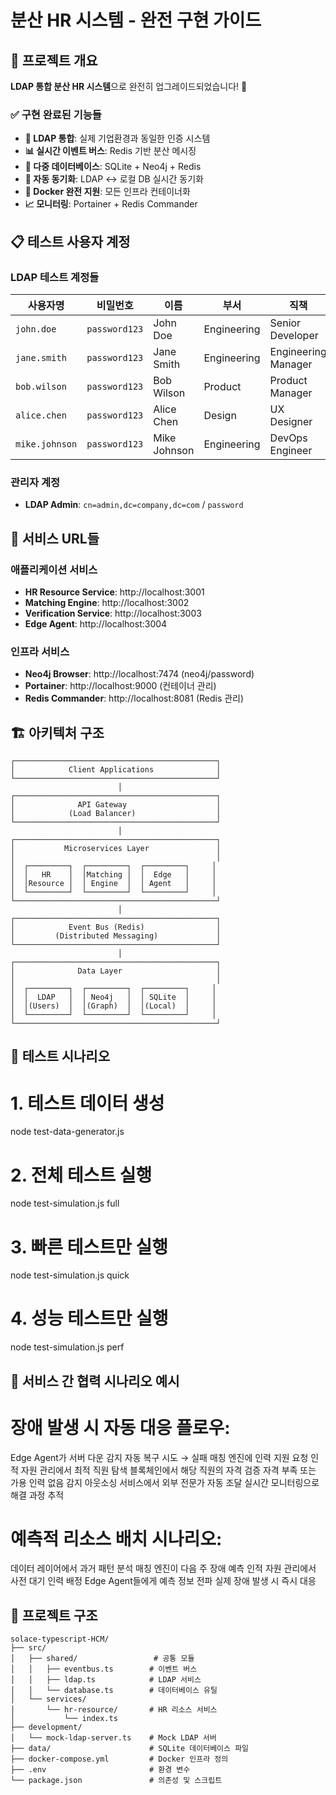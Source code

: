# 분산 HR 시스템 - 완전 구현 가이드

## 🎯 프로젝트 개요

**LDAP 통합 분산 HR 시스템**으로 완전히 업그레이드되었습니다! 🚀

### ✅ 구현 완료된 기능들

- **🏢 LDAP 통합**: 실제 기업환경과 동일한 인증 시스템
- **📊 실시간 이벤트 버스**: Redis 기반 분산 메시징
- **💾 다중 데이터베이스**: SQLite + Neo4j + Redis
- **🔄 자동 동기화**: LDAP ↔ 로컬 DB 실시간 동기화
- **🐳 Docker 완전 지원**: 모든 인프라 컨테이너화
- **📈 모니터링**: Portainer + Redis Commander

## 📋 테스트 사용자 계정

### LDAP 테스트 계정들

| 사용자명       | 비밀번호      | 이름         | 부서        | 직책                |
| -------------- | ------------- | ------------ | ----------- | ------------------- |
| `john.doe`     | `password123` | John Doe     | Engineering | Senior Developer    |
| `jane.smith`   | `password123` | Jane Smith   | Engineering | Engineering Manager |
| `bob.wilson`   | `password123` | Bob Wilson   | Product     | Product Manager     |
| `alice.chen`   | `password123` | Alice Chen   | Design      | UX Designer         |
| `mike.johnson` | `password123` | Mike Johnson | Engineering | DevOps Engineer     |

### 관리자 계정

- **LDAP Admin**: `cn=admin,dc=company,dc=com` / `password`

## 🔗 서비스 URL들

### 애플리케이션 서비스

- **HR Resource Service**: http://localhost:3001
- **Matching Engine**: http://localhost:3002
- **Verification Service**: http://localhost:3003
- **Edge Agent**: http://localhost:3004

### 인프라 서비스

- **Neo4j Browser**: http://localhost:7474 (neo4j/password)
- **Portainer**: http://localhost:9000 (컨테이너 관리)
- **Redis Commander**: http://localhost:8081 (Redis 관리)

## 🏗️ 아키텍처 구조

```
┌─────────────────────────────────────────────┐
│            Client Applications              │
└─────────────────────────────────────────────┘
                        │
┌─────────────────────────────────────────────┐
│              API Gateway                    │
│            (Load Balancer)                  │
└─────────────────────────────────────────────┘
                        │
┌─────────────────────────────────────────────┐
│           Microservices Layer               │
│                                             │
│  ┌─────────┐  ┌─────────┐  ┌─────────┐     │
│  │   HR    │  │Matching │  │  Edge   │     │
│  │Resource │  │ Engine  │  │ Agent   │     │
│  └─────────┘  └─────────┘  └─────────┘     │
└─────────────────────────────────────────────┘
                        │
┌─────────────────────────────────────────────┐
│            Event Bus (Redis)                │
│         (Distributed Messaging)             │
└─────────────────────────────────────────────┘
                        │
┌─────────────────────────────────────────────┐
│              Data Layer                     │
│                                             │
│  ┌─────────┐  ┌─────────┐  ┌─────────┐     │
│  │  LDAP   │  │ Neo4j   │  │ SQLite  │     │
│  │(Users)  │  │(Graph)  │  │(Local)  │     │
│  └─────────┘  └─────────┘  └─────────┘     │
└─────────────────────────────────────────────┘
```

## 🧪 테스트 시나리오

# 1. 테스트 데이터 생성

node test-data-generator.js

# 2. 전체 테스트 실행

node test-simulation.js full

# 3. 빠른 테스트만 실행

node test-simulation.js quick

# 4. 성능 테스트만 실행

node test-simulation.js perf

## 🔄 서비스 간 협력 시나리오 예시

# 장애 발생 시 자동 대응 플로우:

Edge Agent가 서버 다운 감지
자동 복구 시도 → 실패
매칭 엔진에 인력 지원 요청
인적 자원 관리에서 최적 직원 탐색
블록체인에서 해당 직원의 자격 검증
자격 부족 또는 가용 인력 없음 감지
아웃소싱 서비스에서 외부 전문가 자동 조달
실시간 모니터링으로 해결 과정 추적

# 예측적 리소스 배치 시나리오:

데이터 레이어에서 과거 패턴 분석
매칭 엔진이 다음 주 장애 예측
인적 자원 관리에서 사전 대기 인력 배정
Edge Agent들에게 예측 정보 전파
실제 장애 발생 시 즉시 대응

## 📁 프로젝트 구조

```
solace-typescript-HCM/
├── src/
│   ├── shared/                 # 공통 모듈
│   │   ├── eventbus.ts        # 이벤트 버스
│   │   ├── ldap.ts            # LDAP 서비스
│   │   └── database.ts        # 데이터베이스 유틸
│   └── services/
│       └── hr-resource/       # HR 리소스 서비스
│           └── index.ts
├── development/
│   └── mock-ldap-server.ts    # Mock LDAP 서버
├── data/                      # SQLite 데이터베이스 파일
├── docker-compose.yml         # Docker 인프라 정의
├── .env                       # 환경 변수
└── package.json               # 의존성 및 스크립트
```
